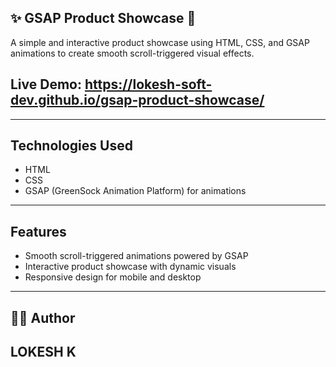 ## ✨ GSAP Product Showcase 🌟
A simple and interactive product showcase using HTML, CSS, and GSAP animations to create smooth scroll-triggered visual effects.

## Live Demo: https://lokesh-soft-dev.github.io/gsap-product-showcase/
---
## Technologies Used
- HTML
- CSS
- GSAP (GreenSock Animation Platform) for animations
---
## Features
- Smooth scroll-triggered animations powered by GSAP
- Interactive product showcase with dynamic visuals
- Responsive design for mobile and desktop
---
## 🧑‍💻 Author

**LOKESH K**
---
